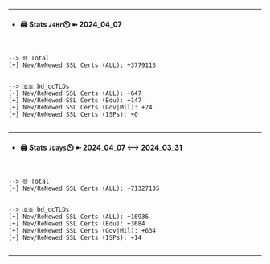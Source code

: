 

---
- #### 🖨️ **Stats** `24Hr`⏲️ ➼ 2024_04_07
```console


--> 🌐 Total
[+] New/ReNewed SSL Certs (ALL): +3779113


--> 🇧🇩 bd_ccTLDs
[+] New/ReNewed SSL Certs (ALL): +647
[+] New/ReNewed SSL Certs (Edu): +147
[+] New/ReNewed SSL Certs (Gov|Mil): +24
[+] New/ReNewed SSL Certs (ISPs): +0


```

---
- #### 🖨️ **Stats** `7Days`⏲️ ➼ 2024_04_07 <--> 2024_03_31
```console


--> 🌐 Total
[+] New/ReNewed SSL Certs (ALL): +71327135


--> 🇧🇩 bd_ccTLDs
[+] New/ReNewed SSL Certs (ALL): +10936
[+] New/ReNewed SSL Certs (Edu): +3684
[+] New/ReNewed SSL Certs (Gov|Mil): +634
[+] New/ReNewed SSL Certs (ISPs): +14


```

---

